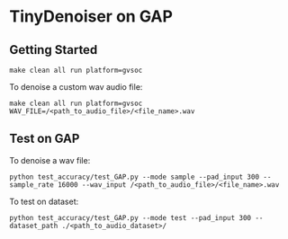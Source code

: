 # TinyDenoiser on GAP



## Getting Started
```
make clean all run platform=gvsoc
```
To denoise a custom wav audio file:
```
make clean all run platform=gvsoc WAV_FILE=/<path_to_audio_file>/<file_name>.wav
```

## Test on GAP
To denoise a wav file:
```
python test_accuracy/test_GAP.py --mode sample --pad_input 300 --sample_rate 16000 --wav_input /<path_to_audio_file>/<file_name>.wav
```

To test on dataset: 
```
python test_accuracy/test_GAP.py --mode test --pad_input 300 --dataset_path ./<path_to_audio_dataset>/
```